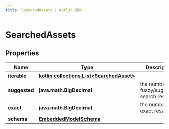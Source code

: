 ```yaml
---
title: SearchedAssets | Kotlin SDK
---
```




# SearchedAssets

## Properties
Name | Type | Description | Notes
------------ | ------------- | ------------- | -------------
**iterable** | [**kotlin.collections.List&lt;SearchedAsset&gt;**](SearchedAsset) |  | 
**suggested** | **java.math.BigDecimal** | the number of fuzzy/suggested search results. | 
**exact** | **java.math.BigDecimal** | the number of exact results | 
**schema** | [**EmbeddedModelSchema**](EmbeddedModelSchema) |  |  [optional]




